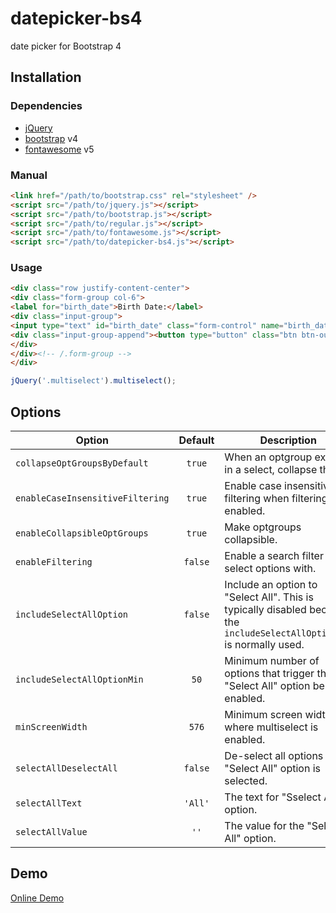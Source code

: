 datepicker-bs4
==============
date picker for Bootstrap 4

## Installation

### Dependencies
- [jQuery](https://jquery.com/)
- [bootstrap](https://getbootstrap.com/) v4
- [fontawesome](https://fontawesome.com/) v5

### Manual

```html
<link href="/path/to/bootstrap.css" rel="stylesheet" />
<script src="/path/to/jquery.js"></script>
<script src="/path/to/bootstrap.js"></script>
<script src="/path/to/regular.js"></script>
<script src="/path/to/fontawesome.js"></script>
<script src="/path/to/datepicker-bs4.js"></script>
```

### Usage

```html
<div class="row justify-content-center">
<div class="form-group col-6">
<label for="birth_date">Birth Date:</label>
<div class="input-group">
<input type="text" id="birth_date" class="form-control" name="birth_date" />
<div class="input-group-append"><button type="button" class="btn btn-outline-secondary" data-toggle="datepicker"><i class="far fa-calendar-alt"></i></button></div>
</div>
</div><!-- /.form-group -->
</div>
```

```javascript
jQuery('.multiselect').multiselect();
```

## Options

| Option | Default | Description |
| --- | :---: | --- |
| `collapseOptGroupsByDefault` | `true` | When an optgroup exists in a select, collapse them. |
| `enableCaseInsensitiveFiltering` | `true` | Enable case insensitive filtering when filtering is enabled. |
| `enableCollapsibleOptGroups` | `true` | Make optgroups collapsible. |
| `enableFiltering` | `false` | Enable a search filter to select options with. |
| `includeSelectAllOption` | `false` | Include an option to "Select All". This is typically disabled because the `includeSelectAllOptionMin` is normally used. |
| `includeSelectAllOptionMin` | `50` | Minimum number of options that trigger the "Select All" option be enabled. |
| `minScreenWidth` | `576` | Minimum screen width where multiselect is enabled. |
| `selectAllDeselectAll` | `false` | De-select all options if the "Select All" option is selected. |
| `selectAllText` | `'All'` | The text for "Sselect All" option. |
| `selectAllValue` | `''` | The value for the "Select All" option. |

## Demo

<a href="https://lesilent.github.io/datepicker-bs4">Online Demo</a>